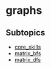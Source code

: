 # graphs

## Subtopics

- [core_skills](./core_skills)
- [matrix_bfs](./matrix_bfs)
- [matrix_dfs](./matrix_dfs)
